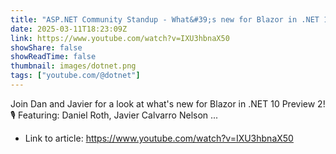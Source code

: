 ```yaml
---
title: "ASP.NET Community Standup - What&#39;s new for Blazor in .NET 10 Preview 2"
date: 2025-03-11T18:23:09Z
link: https://www.youtube.com/watch?v=IXU3hbnaX50
showShare: false
showReadTime: false
thumbnail: images/dotnet.png
tags: ["youtube.com/@dotnet"]
---
```

Join Dan and Javier for a look at what's new for Blazor in .NET 10 Preview 2! 🎙️ Featuring: Daniel Roth, Javier Calvarro Nelson ...

- Link to article: https://www.youtube.com/watch?v=IXU3hbnaX50